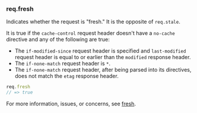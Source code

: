 <!---
 Copyright (c) 2016 StrongLoop, IBM, and Express Contributors
 License: MIT
-->

<h3 id='req.fresh'>req.fresh</h3>

Indicates whether the request is "fresh."  It is the opposite of `req.stale`.

It is true if the `cache-control` request header doesn't have a `no-cache` directive and any
of the following are true:

* The `if-modified-since` request header is specified  and `last-modified` request header is equal to or earlier than the `modified` response header.
* The `if-none-match` request header is `*`.
* The `if-none-match` request header, after being parsed into its directives, does not
match the `etag` response header.

~~~js
req.fresh
// => true
~~~

For more information, issues, or concerns, see [fresh](https://github.com/jshttp/fresh).
